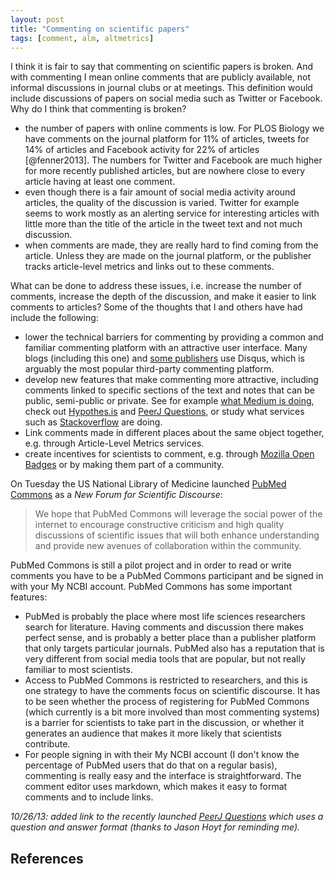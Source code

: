 ```yaml
---
layout: post
title: "Commenting on scientific papers"
tags: [comment, alm, altmetrics]
---
```

I think it is fair to say that commenting on scientific papers is broken. And with commenting I mean online comments that are publicly available, not informal discussions in journal clubs or at meetings. This definition would include discussions of papers on social media such as Twitter or Facebook. Why do I think that commenting is broken?<!--more-->

* the number of papers with online comments is low. For PLOS Biology we have comments on the journal platform for 11% of articles, tweets for 14% of articles and Facebook activity for 22% of articles [@fenner2013]. The numbers for Twitter and Facebook are much higher for more recently published articles, but are nowhere close to every article having at least one comment.
* even though there is a fair amount of social media activity around articles, the quality of the discussion is varied. Twitter for example seems to work mostly as an alerting service for interesting articles with little more than the title of the article in the tweet text and not much discussion.
* when comments are made, they are really hard to find coming from the article. Unless they are made on the journal platform, or the publisher tracks article-level metrics and links out to these comments.

What can be done to address these issues, i.e. increase the number of comments, increase the depth of the discussion, and make it easier to link comments to articles? Some of the thoughts that I and others have had include the following:

* lower the technical barriers for commenting by providing a common and familiar commenting platform with an attractive user interface. Many blogs (including this one) and [some publishers](http://elife.elifesciences.org/) use Disqus, which is arguably the most popular third-party commenting platform.
* develop new features that make commenting more attractive, including comments linked to specific sections of the text and notes that can be public, semi-public or private. See for example [what Medium is doing](https://medium.com/about/5972c72b18f2), check out [Hypothes.is](http://hypothes.is/) and [PeerJ Questions](http://blog.peerj.com/post/62886292466/peerj-questions-a-new-way-to-never-publish-forget), or study what services such as [Stackoverflow](http://stackoverflow.com/) are doing.
* Link comments made in different places about the same object together, e.g. through Article-Level Metrics services.
* create incentives for scientists to comment, e.g. through [Mozilla Open Badges](http://openbadges.org/) or by making them part of a community.

On Tuesday the US National Library of Medicine launched [PubMed Commons](http://ncbiinsights.ncbi.nlm.nih.gov/2013/10/22/pubmed-commons-a-new-forum-for-scientific-discourse/) as a *New Forum for Scientific Discourse*:

> We hope that PubMed Commons will leverage the social power of the internet to encourage constructive criticism and high quality discussions of scientific issues that will both enhance understanding and provide new avenues of collaboration within the community.

PubMed Commons is still a pilot project and in order to read or write comments you have to be a PubMed Commons participant and be signed in with your My NCBI account. PubMed Commons has some important features:

* PubMed is probably the place where most life sciences researchers search for literature. Having comments and discussion there makes perfect sense, and is probably a better place than a publisher platform that only targets particular journals. PubMed also has a reputation that is very different from social media tools that are popular, but not really familiar to most scientists.
* Access to PubMed Commons is restricted to researchers, and this is one strategy to have the comments focus on scientific discourse. It has to be seen whether the process of registering for PubMed Commons (which currently is a bit more involved than most commenting systems) is a barrier for scientists to take part in the discussion, or whether it generates an audience that makes it more likely that scientists contribute.
* For people signing in with their My NCBI account (I don't know the percentage of PubMed users that do that on a regular basis), commenting is really easy and the interface is straightforward. The comment editor uses markdown, which makes it easy to format comments and to include links.

*10/26/13: added link to the recently launched [PeerJ Questions](http://blog.peerj.com/post/62886292466/peerj-questions-a-new-way-to-never-publish-forget) which uses a question and answer format (thanks to Jason Hoyt for reminding me).*

## References
